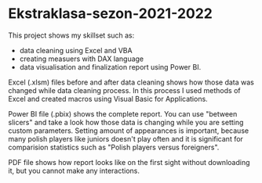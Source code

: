 # Ekstraklasa-sezon-2021-2022
This project shows my skillset such as: 
- data cleaning using Excel and VBA 
- creating measuers with DAX language 
- data visualisation and finalization report using Power BI.

Excel (.xlsm) files before and after data cleaning shows how those data was changed while data cleaning process. In this process I used methods of Excel and
created macros using Visual Basic for Applications. 

Power BI file (.pbix) shows the complete report. You can use "between slicers" and take a look how those data is changing while you are setting custom parameters.
Setting amount of appearances is important, because many polish players like juniors doesn't play often and it is significant for comparision statistics 
such as "Polish players versus foreigners".

PDF file shows how report looks like on the first sight without downloading it, but you cannot make any interactions.
